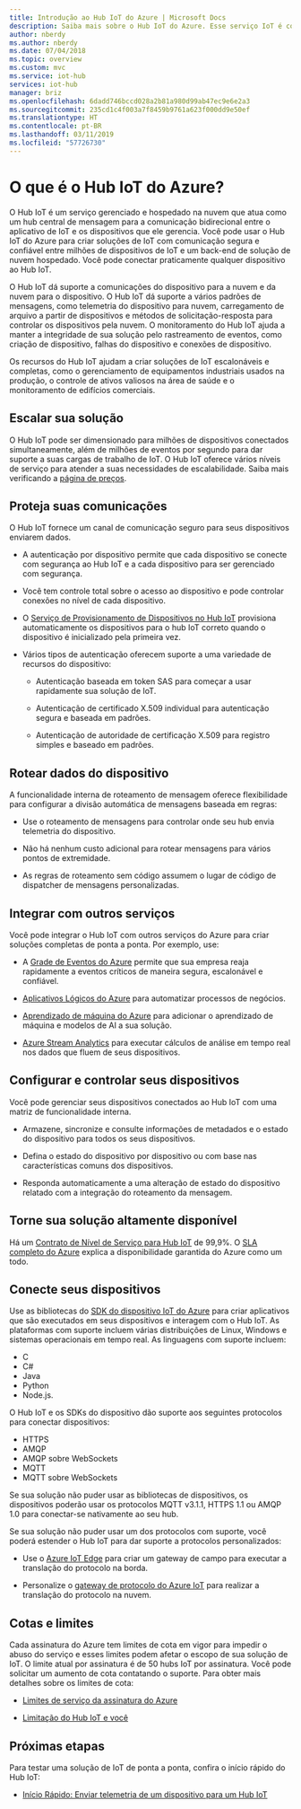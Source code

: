 ```yaml
---
title: Introdução ao Hub IoT do Azure | Microsoft Docs
description: Saiba mais sobre o Hub IoT do Azure. Esse serviço IoT é construído para ingestão de dados escalonável, gerenciamento de dispositivo e segurança.
author: nberdy
ms.author: nberdy
ms.date: 07/04/2018
ms.topic: overview
ms.custom: mvc
ms.service: iot-hub
services: iot-hub
manager: briz
ms.openlocfilehash: 6dadd746bccd028a2b81a980d99ab47ec9e6e2a3
ms.sourcegitcommit: 235cd1c4f003a7f8459b9761a623f000dd9e50ef
ms.translationtype: HT
ms.contentlocale: pt-BR
ms.lasthandoff: 03/11/2019
ms.locfileid: "57726730"
---
```

# <a name="what-is-azure-iot-hub"></a>O que é o Hub IoT do Azure?

O Hub IoT é um serviço gerenciado e hospedado na nuvem que atua como um hub central de mensagem para a comunicação bidirecional entre o aplicativo de IoT e os dispositivos que ele gerencia. Você pode usar o Hub IoT do Azure para criar soluções de IoT com comunicação segura e confiável entre milhões de dispositivos de IoT e um back-end de solução de nuvem hospedado. Você pode conectar praticamente qualquer dispositivo ao Hub IoT.

O Hub IoT dá suporte a comunicações do dispositivo para a nuvem e da nuvem para o dispositivo. O Hub IoT dá suporte a vários padrões de mensagens, como telemetria do dispositivo para nuvem, carregamento de arquivo a partir de dispositivos e métodos de solicitação-resposta para controlar os dispositivos pela nuvem. O monitoramento do Hub IoT ajuda a manter a integridade de sua solução pelo rastreamento de eventos, como criação de dispositivo, falhas do dispositivo e conexões de dispositivo.

Os recursos do Hub IoT ajudam a criar soluções de IoT escalonáveis e completas, como o gerenciamento de equipamentos industriais usados na produção, o controle de ativos valiosos na área de saúde e o monitoramento de edifícios comerciais.

## <a name="scale-your-solution"></a>Escalar sua solução

O Hub IoT pode ser dimensionado para milhões de dispositivos conectados simultaneamente, além de milhões de eventos por segundo para dar suporte a suas cargas de trabalho de IoT. O Hub IoT oferece vários níveis de serviço para atender a suas necessidades de escalabilidade. Saiba mais verificando a [página de preços](https://azure.microsoft.com/pricing/details/iot-hub/).

## <a name="secure-your-communications"></a>Proteja suas comunicações

O Hub IoT fornece um canal de comunicação seguro para seus dispositivos enviarem dados.

* A autenticação por dispositivo permite que cada dispositivo se conecte com segurança ao Hub IoT e a cada dispositivo para ser gerenciado com segurança.

* Você tem controle total sobre o acesso ao dispositivo e pode controlar conexões no nível de cada dispositivo.

* O [Serviço de Provisionamento de Dispositivos no Hub IoT](https://docs.microsoft.com/azure/iot-dps/) provisiona automaticamente os dispositivos para o hub IoT correto quando o dispositivo é inicializado pela primeira vez.

* Vários tipos de autenticação oferecem suporte a uma variedade de recursos do dispositivo:

  * Autenticação baseada em token SAS para começar a usar rapidamente sua solução de IoT.

  * Autenticação de certificado X.509 individual para autenticação segura e baseada em padrões.

  * Autenticação de autoridade de certificação X.509 para registro simples e baseado em padrões.

## <a name="route-device-data"></a>Rotear dados do dispositivo

A funcionalidade interna de roteamento de mensagem oferece flexibilidade para configurar a divisão automática de mensagens baseada em regras:

* Use o roteamento de mensagens para controlar onde seu hub envia telemetria do dispositivo.

* Não há nenhum custo adicional para rotear mensagens para vários pontos de extremidade.

* As regras de roteamento sem código assumem o lugar de código de dispatcher de mensagens personalizadas.

## <a name="integrate-with-other-services"></a>Integrar com outros serviços

Você pode integrar o Hub IoT com outros serviços do Azure para criar soluções completas de ponta a ponta. Por exemplo, use:

* A [Grade de Eventos do Azure](https://docs.microsoft.com/azure/event-grid/) permite que sua empresa reaja rapidamente a eventos críticos de maneira segura, escalonável e confiável.

* [Aplicativos Lógicos do Azure](https://docs.microsoft.com/azure/logic-apps/) para automatizar processos de negócios.

* [Aprendizado de máquina do Azure](https://docs.microsoft.com/azure/machine-learning/) para adicionar o aprendizado de máquina e modelos de AI a sua solução.

* [Azure Stream Analytics](https://docs.microsoft.com/azure/stream-analytics/) para executar cálculos de análise em tempo real nos dados que fluem de seus dispositivos.

## <a name="configure-and-control-your-devices"></a>Configurar e controlar seus dispositivos

Você pode gerenciar seus dispositivos conectados ao Hub IoT com uma matriz de funcionalidade interna.

* Armazene, sincronize e consulte informações de metadados e o estado do dispositivo para todos os seus dispositivos.

* Defina o estado do dispositivo por dispositivo ou com base nas características comuns dos dispositivos.

* Responda automaticamente a uma alteração de estado do dispositivo relatado com a integração do roteamento da mensagem.

## <a name="make-your-solution-highly-available"></a>Torne sua solução altamente disponível

Há um [Contrato de Nível de Serviço para Hub IoT](https://azure.microsoft.com/support/legal/sla/iot-hub/) de 99,9%. O [SLA completo do Azure](https://azure.microsoft.com/support/legal/sla/) explica a disponibilidade garantida do Azure como um todo.

## <a name="connect-your-devices"></a>Conecte seus dispositivos

Use as bibliotecas do [SDK do dispositivo IoT do Azure](https://docs.microsoft.com/azure/iot-hub/iot-hub-devguide-sdks) para criar aplicativos que são executados em seus dispositivos e interagem com o Hub IoT. As plataformas com suporte incluem várias distribuições de Linux, Windows e sistemas operacionais em tempo real. As linguagens com suporte incluem:

* C
* C#
* Java
* Python
* Node.js.

O Hub IoT e os SDKs do dispositivo dão suporte aos seguintes protocolos para conectar dispositivos:

* HTTPS
* AMQP
* AMQP sobre WebSockets
* MQTT
* MQTT sobre WebSockets

Se sua solução não puder usar as bibliotecas de dispositivos, os dispositivos poderão usar os protocolos MQTT v3.1.1, HTTPS 1.1 ou AMQP 1.0 para conectar-se nativamente ao seu hub.

Se sua solução não puder usar um dos protocolos com suporte, você poderá estender o Hub IoT para dar suporte a protocolos personalizados:

* Use o [Azure IoT Edge](https://docs.microsoft.com/azure/iot-edge/) para criar um gateway de campo para executar a translação do protocolo na borda.

* Personalize o [gateway de protocolo do Azure IoT](https://github.com/Azure/azure-iot-protocol-gateway/blob/master/README.md) para realizar a translação do protocolo na nuvem.

## <a name="quotas-and-limits"></a>Cotas e limites

Cada assinatura do Azure tem limites de cota em vigor para impedir o abuso do serviço e esses limites podem afetar o escopo de sua solução de IoT. O limite atual por assinatura é de 50 hubs IoT por assinatura. Você pode solicitar um aumento de cota contatando o suporte. Para obter mais detalhes sobre os limites de cota:

* [Limites de serviço da assinatura do Azure](../azure-subscription-service-limits.md)

* [Limitação do Hub IoT e você](https://azure.microsoft.com/blog/iot-hub-throttling-and-you/)

## <a name="next-steps"></a>Próximas etapas

Para testar uma solução de IoT de ponta a ponta, confira o início rápido do Hub IoT:

* [Início Rápido: Enviar telemetria de um dispositivo para um Hub IoT](quickstart-send-telemetry-node.md)